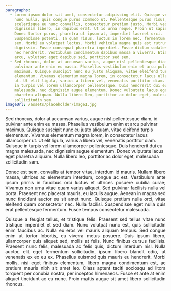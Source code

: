 ```yaml
---
paragraphs:
  - Lorem ipsum dolor sit amet, consectetur adipiscing elit. Quisque vestibulum
    nunc nulla, quis congue purus commodo ut. Pellentesque purus risus,
    scelerisque eu nunc convallis, consectetur pretium justo. Morbi vestibulum
    dignissim libero, in dapibus erat. Ut id urna neque. Proin ut sapien nisi.
    Donec tortor purus, pharetra ut ipsum at, imperdiet laoreet orci.
    Suspendisse potenti. In quam risus, luctus in lorem nec, fermentum dictum
    sem. Morbi eu volutpat lectus. Morbi vehicula magna quis est rutrum
    dignissim. Fusce consequat pharetra imperdiet. Fusce dictum sodales justo
    nec hendrerit. Vestibulum condimentum dapibus massa a viverra. Etiam libero
    arcu, volutpat eget dapibus sed, porttitor sed sem.
  - Sed rhoncus, dolor at accumsan varius, augue nisl pellentesque diam, id
    pulvinar ante enim eu massa. Phasellus vestibulum enim et arcu pulvinar
    maximus. Quisque suscipit nunc eu justo aliquam, vitae eleifend turpis
    elementum. Vivamus elementum magna lorem, in consectetur lacus ullamcorper
    ut. Ut elit ligula, varius a libero vel, venenatis porttitor diam. Quisque
    in turpis vel lorem ullamcorper pellentesque. Duis hendrerit dui eu magna
    malesuada, nec dignissim augue elementum. Donec vulputate lacus eget
    pharetra aliquam. Nulla libero leo, porttitor ac dolor eget, malesuada
    sollicitudin sem.
imageUrl: /assets/placeholder/image1.jpg
---
```

<p>Sed rhoncus, dolor at accumsan varius, augue nisl pellentesque diam, id pulvinar ante enim eu massa. Phasellus vestibulum enim et arcu pulvinar maximus. Quisque suscipit nunc eu justo aliquam, vitae eleifend turpis elementum. Vivamus elementum magna lorem, in consectetur lacus ullamcorper ut. Ut elit ligula, varius a libero vel, venenatis porttitor diam. Quisque in turpis vel lorem ullamcorper pellentesque. Duis hendrerit dui eu magna malesuada, nec dignissim augue elementum. Donec vulputate lacus eget pharetra aliquam. Nulla libero leo, porttitor ac dolor eget, malesuada sollicitudin sem.</p><p style="text-align: justify">Donec est sem, convallis at tempor vitae, interdum id mauris. Nullam libero massa, ultrices ac elementum interdum, congue ac est. Vestibulum ante ipsum primis in faucibus orci luctus et ultrices posuere cubilia curae; Vivamus non urna vitae quam varius aliquet. Sed pulvinar facilisis nulla vel porta. Praesent nec placerat mauris, eu iaculis augue. Aenean in magna sed nunc tincidunt auctor eu sit amet nunc. Quisque pretium nulla orci, vitae eleifend quam consectetur nec. Nulla facilisi. Suspendisse eget nulla quis erat pellentesque fermentum. Fusce tempus consectetur malesuada.</p><p style="text-align: justify">Quisque a feugiat tellus, et tristique felis. Praesent sed tellus vitae nunc tristique imperdiet et sed diam. Nunc volutpat nunc est, quis sollicitudin enim faucibus ac. Nulla eu eros vel mauris aliquam tempus. Sed congue enim ut tortor lobortis, eu viverra metus posuere. Duis ipsum libero, ullamcorper quis aliquet sed, mollis at felis. Nunc finibus cursus facilisis. Praesent nunc felis, malesuada ac felis quis, dictum interdum nisl. Nulla auctor, elit eget fermentum sollicitudin, ipsum libero blandit odio, ut venenatis ex ex eu ex. Phasellus euismod quis mauris eu hendrerit. Morbi mollis, nisi eget finibus elementum, libero magna condimentum est, ac pretium mauris nibh sit amet leo. Class aptent taciti sociosqu ad litora torquent per conubia nostra, per inceptos himenaeos. Fusce et ante at enim aliquet tincidunt ac eu nunc. Proin mattis augue sit amet libero sollicitudin rhoncus.</p>